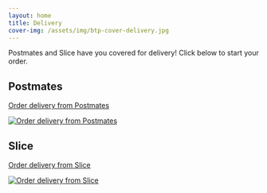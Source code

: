 ```yaml
---
layout: home
title: Delivery
cover-img: /assets/img/btp-cover-delivery.jpg
---
```


Postmates and Slice have you covered for delivery! Click below to start your order.

<div class="container">
  <div class="row">
    <div class="col-sm text-center">
      <h2>Postmates</h2>
      <p><a href="https://postmates.com/merchant/belltown-pizza-seattle">Order delivery from Postmates</a></p>
      <p><a href="https://postmates.com/merchant/belltown-pizza-seattle"><img src="{{ site.baseurl }}/assets/img/postmates-logo.png" alt="Order delivery from Postmates"></a></p>
    </div>
    <div class="col-sm text-center">
      <h2>Slice</h2>
      <p><a href="https://slicelife.com/restaurants/wa/seattle/98121/belltown-pizza/menu">Order delivery from Slice</a></p>
      <p><a href="https://slicelife.com/restaurants/wa/seattle/98121/belltown-pizza/menu"><img class="mt-n4" src="{{ site.baseurl }}/assets/img/slicelife-logo.png" alt="Order delivery from Slice"></a></p>
    </div>
  </div>
</div>
